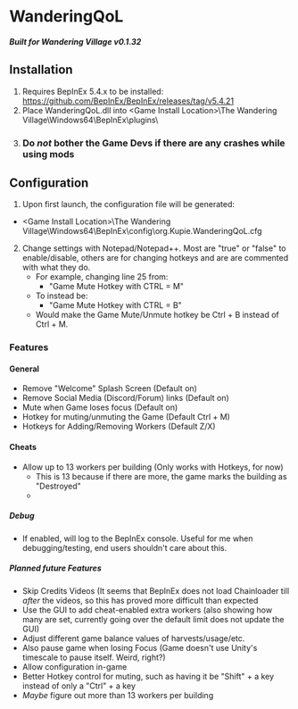 # WanderingQoL

##### Built for Wandering Village v0.1.32

## Installation
1. Requires BepInEx 5.4.x to be installed: https://github.com/BepInEx/BepInEx/releases/tag/v5.4.21
2. Place WanderingQoL.dll into \<Game Install Location\>\The Wandering Village\Windows64\BepInEx\plugins\
3. ### Do *not* bother the Game Devs if there are any crashes while using mods

## Configuration

1. Upon first launch, the configuration file will be generated:
 -  \<Game Install Location\>\The Wandering Village\Windows64\BepInEx\config\org.Kupie.WanderingQoL.cfg
2. Change settings with Notepad/Notepad++. Most are "true" or "false" to enable/disable, others are for changing hotkeys and are are commented with what they do. 
   - For example, changing line 25 from:
     - "Game Mute Hotkey with CTRL = M"
   - To instead be:
     - "Game Mute Hotkey with CTRL = B"
   - Would make the Game Mute/Unmute hotkey be Ctrl + B instead of Ctrl + M.
    
### Features

#### General
- Remove "Welcome" Splash Screen (Default on)
- Remove Social Media (Discord/Forum) links (Default on)
- Mute when Game loses focus (Default on)
- Hotkey for muting/unmuting the Game (Default Ctrl + M)
- Hotkeys for Adding/Removing Workers (Default Z/X)

#### Cheats
- Allow up to 13 workers per building (Only works with Hotkeys, for now)
  - This is 13 because if there are more, the game marks the building as "Destroyed"
  - 
##### Debug
- If enabled, will log to the BepInEx console. Useful for me when debugging/testing, end users shouldn't care about this.

##### Planned future Features
- Skip Credits Videos (It seems that BepInEx does not load Chainloader till *after* the videos, so this has proved more difficult than expected
- Use the GUI to add cheat-enabled extra workers (also showing how many are set, currently going over the default limit does not update the GUI)
- Adjust different game balance values of harvests/usage/etc.
- Also pause game when losing Focus (Game doesn't use Unity's timescale to pause itself. Weird, right?)
- Allow configuration in-game
- Better Hotkey control for muting, such as having it be "Shift" + a key instead of only a "Ctrl" + a key 
- *Maybe* figure out more than 13 workers per building

